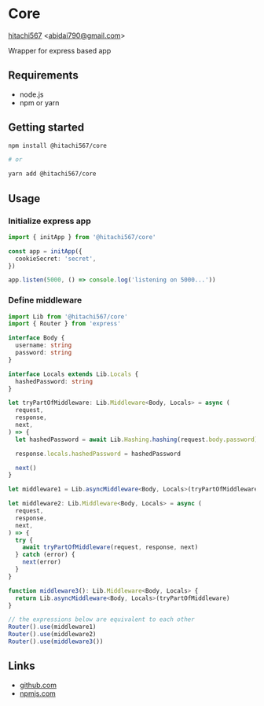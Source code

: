 # Core

[hitachi567](https://github.com/hitachi567) <<a href="mailto:abidai790@gmail.com">abidai790@gmail.com</a>>

Wrapper for express based app

## Requirements

- node.js
- npm or yarn

## Getting started

```bash
npm install @hitachi567/core

# or

yarn add @hitachi567/core
```

## Usage

### Initialize express app

```typescript
import { initApp } from '@hitachi567/core'

const app = initApp({
  cookieSecret: 'secret',
})

app.listen(5000, () => console.log('listening on 5000...'))
```

### Define middleware

```typescript
import Lib from '@hitachi567/core'
import { Router } from 'express'

interface Body {
  username: string
  password: string
}

interface Locals extends Lib.Locals {
  hashedPassword: string
}

let tryPartOfMiddleware: Lib.Middleware<Body, Locals> = async (
  request,
  response,
  next,
) => {
  let hashedPassword = await Lib.Hashing.hashing(request.body.password)

  response.locals.hashedPassword = hashedPassword

  next()
}

let middleware1 = Lib.asyncMiddleware<Body, Locals>(tryPartOfMiddleware)

let middleware2: Lib.Middleware<Body, Locals> = async (
  request,
  response,
  next,
) => {
  try {
    await tryPartOfMiddleware(request, response, next)
  } catch (error) {
    next(error)
  }
}

function middleware3(): Lib.Middleware<Body, Locals> {
  return Lib.asyncMiddleware<Body, Locals>(tryPartOfMiddleware)
}

// the expressions below are equivalent to each other
Router().use(middleware1)
Router().use(middleware2)
Router().use(middleware3())
```

## Links

- [github.com](https://github.com/hitachi567/core)
- [npmjs.com](https://www.npmjs.com/package/@hitachi567/core)
